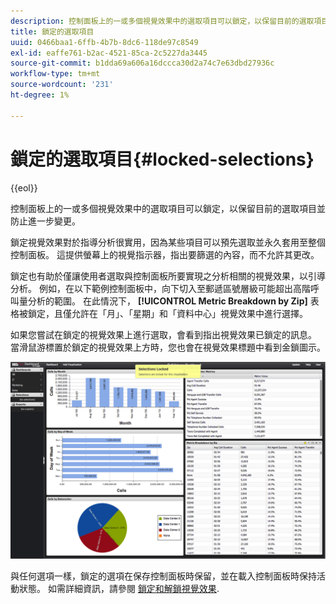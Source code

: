 ```yaml
---
description: 控制面板上的一或多個視覺效果中的選取項目可以鎖定，以保留目前的選取項目並防止進一步變更。
title: 鎖定的選取項目
uuid: 0466baa1-6ffb-4b7b-8dc6-118de97c8549
exl-id: eaffe761-b2ac-4521-85ca-2c5227da3445
source-git-commit: b1dda69a606a16dccca30d2a74c7e63dbd27936c
workflow-type: tm+mt
source-wordcount: '231'
ht-degree: 1%

---
```


# 鎖定的選取項目{#locked-selections}

{{eol}}

控制面板上的一或多個視覺效果中的選取項目可以鎖定，以保留目前的選取項目並防止進一步變更。

鎖定視覺效果對於指導分析很實用，因為某些項目可以預先選取並永久套用至整個控制面板。 這提供螢幕上的視覺指示器，指出要篩選的內容，而不允許其更改。

鎖定也有助於僅讓使用者選取與控制面板所要實現之分析相關的視覺效果，以引導分析。 例如，在以下範例控制面板中，向下切入至郵遞區號層級可能超出高階呼叫量分析的範圍。 在此情況下， **[!UICONTROL Metric Breakdown by Zip]** 表格被鎖定，且僅允許在「月」、「星期」和「資料中心」視覺效果中進行選擇。

如果您嘗試在鎖定的視覺效果上進行選取，會看到指出視覺效果已鎖定的訊息。 當滑鼠游標置於鎖定的視覺效果上方時，您也會在視覺效果標題中看到金鎖圖示。

![](assets/selection_locked.png)

與任何選項一樣，鎖定的選項在保存控制面板時保留，並在載入控制面板時保持活動狀態。 如需詳細資訊，請參閱 [鎖定和解鎖視覺效果](../../../home/c-adobe-data-workbench-dashboard/c-visualizations/c-manipulating-visualizations/c-locking-and-unlocking-visualizations.md#concept-9215bcdd5bb44dee8d92ef0cc82f44d2).
